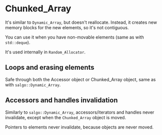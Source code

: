 Chunked_Array
=============
It's similar to `Dynamic_Array`, but doesn't reallocate. Instead, it creates new memory blocks for the new elements, so it's not contiguous.

You can use it when you have non-movable elements (same as with `std::deque`).

It's used internally in `Random_Allocator`.




Loops and erasing elements
--------------------------
Safe through both the Accessor object or Chunked_Array object, same as with `salgo::Dynamic_Array`.




Accessors and handles invalidation
----------------------------------
Similarly to `salgo::Dynamic_Array`, accessors/iterators and handles never invalidate, except when the `Chunked_Array` object is moved.

Pointers to elements never invalidate, because objects are never moved.


